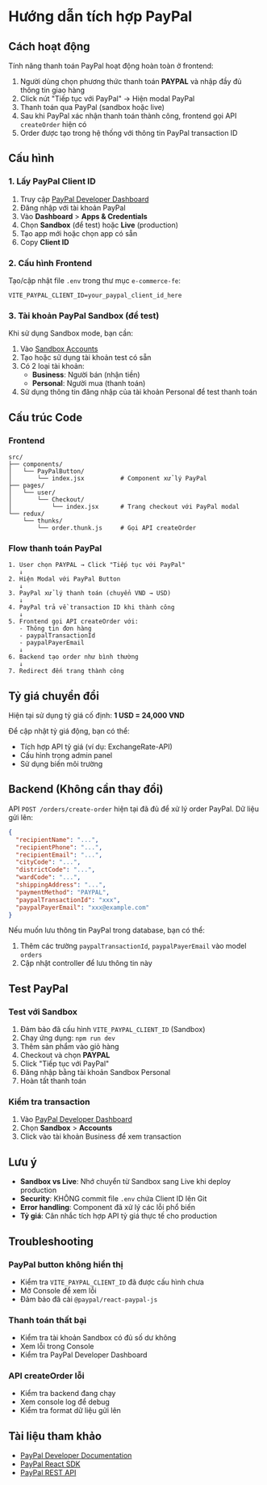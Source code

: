 # Hướng dẫn tích hợp PayPal

## Cách hoạt động

Tính năng thanh toán PayPal hoạt động hoàn toàn ở frontend:

1. Người dùng chọn phương thức thanh toán **PAYPAL** và nhập đầy đủ thông tin giao hàng
2. Click nút "Tiếp tục với PayPal" → Hiện modal PayPal
3. Thanh toán qua PayPal (sandbox hoặc live)
4. Sau khi PayPal xác nhận thanh toán thành công, frontend gọi API `createOrder` hiện có
5. Order được tạo trong hệ thống với thông tin PayPal transaction ID

## Cấu hình

### 1. Lấy PayPal Client ID

1. Truy cập [PayPal Developer Dashboard](https://developer.paypal.com/)
2. Đăng nhập với tài khoản PayPal
3. Vào **Dashboard** > **Apps & Credentials**
4. Chọn **Sandbox** (để test) hoặc **Live** (production)
5. Tạo app mới hoặc chọn app có sẵn
6. Copy **Client ID**

### 2. Cấu hình Frontend

Tạo/cập nhật file `.env` trong thư mục `e-commerce-fe`:

```env
VITE_PAYPAL_CLIENT_ID=your_paypal_client_id_here
```

### 3. Tài khoản PayPal Sandbox (để test)

Khi sử dụng Sandbox mode, bạn cần:

1. Vào [Sandbox Accounts](https://developer.paypal.com/developer/accounts/)
2. Tạo hoặc sử dụng tài khoản test có sẵn
3. Có 2 loại tài khoản:
   - **Business**: Người bán (nhận tiền)
   - **Personal**: Người mua (thanh toán)
4. Sử dụng thông tin đăng nhập của tài khoản Personal để test thanh toán

## Cấu trúc Code

### Frontend

```
src/
├── components/
│   └── PayPalButton/
│       └── index.jsx          # Component xử lý PayPal
├── pages/
│   └── user/
│       └── Checkout/
│           └── index.jsx      # Trang checkout với PayPal modal
└── redux/
    └── thunks/
        └── order.thunk.js     # Gọi API createOrder
```

### Flow thanh toán PayPal

```
1. User chọn PAYPAL → Click "Tiếp tục với PayPal"
   ↓
2. Hiện Modal với PayPal Button
   ↓
3. PayPal xử lý thanh toán (chuyển VND → USD)
   ↓
4. PayPal trả về transaction ID khi thành công
   ↓
5. Frontend gọi API createOrder với:
   - Thông tin đơn hàng
   - paypalTransactionId
   - paypalPayerEmail
   ↓
6. Backend tạo order như bình thường
   ↓
7. Redirect đến trang thành công
```

## Tỷ giá chuyển đổi

Hiện tại sử dụng tỷ giá cố định: **1 USD = 24,000 VND**

Để cập nhật tỷ giá động, bạn có thể:

- Tích hợp API tỷ giá (ví dụ: ExchangeRate-API)
- Cấu hình trong admin panel
- Sử dụng biến môi trường

## Backend (Không cần thay đổi)

API `POST /orders/create-order` hiện tại đã đủ để xử lý order PayPal. Dữ liệu gửi lên:

```json
{
  "recipientName": "...",
  "recipientPhone": "...",
  "recipientEmail": "...",
  "cityCode": "...",
  "districtCode": "...",
  "wardCode": "...",
  "shippingAddress": "...",
  "paymentMethod": "PAYPAL",
  "paypalTransactionId": "xxx",
  "paypalPayerEmail": "xxx@example.com"
}
```

Nếu muốn lưu thông tin PayPal trong database, bạn có thể:

1. Thêm các trường `paypalTransactionId`, `paypalPayerEmail` vào model `orders`
2. Cập nhật controller để lưu thông tin này

## Test PayPal

### Test với Sandbox

1. Đảm bảo đã cấu hình `VITE_PAYPAL_CLIENT_ID` (Sandbox)
2. Chạy ứng dụng: `npm run dev`
3. Thêm sản phẩm vào giỏ hàng
4. Checkout và chọn **PAYPAL**
5. Click "Tiếp tục với PayPal"
6. Đăng nhập bằng tài khoản Sandbox Personal
7. Hoàn tất thanh toán

### Kiểm tra transaction

1. Vào [PayPal Developer Dashboard](https://developer.paypal.com/)
2. Chọn **Sandbox** > **Accounts**
3. Click vào tài khoản Business để xem transaction

## Lưu ý

- **Sandbox vs Live**: Nhớ chuyển từ Sandbox sang Live khi deploy production
- **Security**: KHÔNG commit file `.env` chứa Client ID lên Git
- **Error handling**: Component đã xử lý các lỗi phổ biến
- **Tỷ giá**: Cân nhắc tích hợp API tỷ giá thực tế cho production

## Troubleshooting

### PayPal button không hiển thị

- Kiểm tra `VITE_PAYPAL_CLIENT_ID` đã được cấu hình chưa
- Mở Console để xem lỗi
- Đảm bảo đã cài `@paypal/react-paypal-js`

### Thanh toán thất bại

- Kiểm tra tài khoản Sandbox có đủ số dư không
- Xem lỗi trong Console
- Kiểm tra PayPal Developer Dashboard

### API createOrder lỗi

- Kiểm tra backend đang chạy
- Xem console log để debug
- Kiểm tra format dữ liệu gửi lên

## Tài liệu tham khảo

- [PayPal Developer Documentation](https://developer.paypal.com/docs/)
- [PayPal React SDK](https://github.com/paypal/react-paypal-js)
- [PayPal REST API](https://developer.paypal.com/api/rest/)
